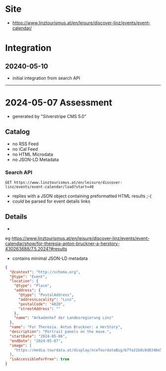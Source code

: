 # Site

* https://www.linztourismus.at/en/leisure/discover-linz/events/event-calendar/

# Integration

## 20240-05-10

* initial integration from search API

---

# 2024-05-07 Assessment

* generated by "Silverstripe CMS 5.0"

## Catalog

* no RSS Feed
* no iCal Feed
* no HTML Microdata
* no JSON-LD Metadata

### Search API

```http request
GET https://www.linztourismus.at/en/leisure/discover-linz/events/event-calendar/load?start=40
```

* replies with a JSON object containing preformatted HTML results ;-(
* *could* be parsed for event details links

## Details

*
eg https://www.linztourismus.at/en/leisure/discover-linz/events/event-calendar/show/for-theresia-anton-bruckner-a-herstory-430263688/7.5.2024?#results

* contains minimal JSON-LD metadata

```json
{
  "@context": "http://schema.org",
  "@type": "Event",
  "location": {
    "@type": "Place",
    "address": {
      "@type": "PostalAddress",
      "addressLocality": "Linz",
      "postalCode": "4020",
      "streetAddress": ""
    },
    "name": "Arkadenhof der Landesregierung Linz"
  },
  "name": "For Theresia. Anton Bruckner: a HerStory",
  "description": "Portrait panels on the move.",
  "startDate": "2024-05-06",
  "endDate": "2024-05-07",
  "image": [
    "https://media.tourdata.at/display/nceTourdataBig/b7fa31b8c0d0348e5f785b22278de670.jpg"
  ],
  "isAccessibleForFree": true
}
```




